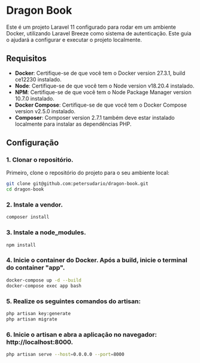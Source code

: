# Dragon Book

Este é um projeto Laravel 11 configurado para rodar em um ambiente Docker, utilizando Laravel Breeze como sistema de autenticação. 
Este guia o ajudará a configurar e executar o projeto localmente.

## Requisitos

- **Docker**: Certifique-se de que você tem o Docker version 27.3.1, build ce12230  instalado.
- **Node**: Certifique-se de que você tem o Node version v18.20.4 instalado.
- **NPM**: Certifique-se de que você tem o Node Package Manager version 10.7.0 instalado.
- **Docker Compose**: Certifique-se de que você tem o Docker Compose version v2.5.0 instalado.
- **Composer**: Composer version 2.7.1 também deve estar instalado localmente para instalar as dependências PHP.

## Configuração

### 1. Clonar o repositório.

Primeiro, clone o repositório do projeto para o seu ambiente local:

```bash
git clone git@github.com:petersudario/dragon-book.git
cd dragon-book
```


### 2. Instale a vendor.

```bash
composer install
```
### 3. Instale a node_modules.

```bash
npm install
```

### 4. Inicie o container do Docker. Após a build, inicie o terminal do container "app".

```bash
docker-compose up -d --build
docker-compose exec app bash
```


### 5. Realize os seguintes comandos do artisan:

```bash
php artisan key:generate
php artisan migrate
```

### 6. Inicie o artisan e abra a aplicação no navegador: http://localhost:8000.

```bash
php artisan serve --host=0.0.0.0 --port=8000
```
